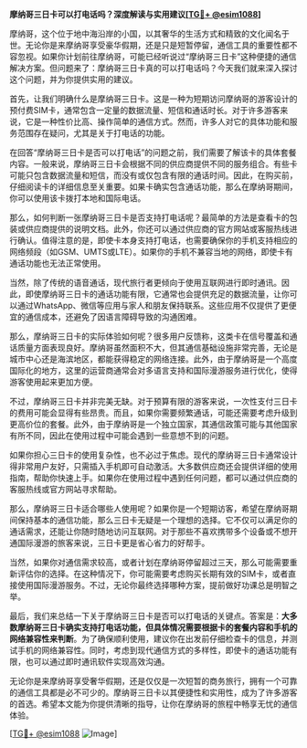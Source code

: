 **摩纳哥三日卡可以打电话吗？深度解读与实用建议[[TG💪+ @esim1088](https://t.me/s/esim1088)]**

摩纳哥，这个位于地中海沿岸的小国，以其奢华的生活方式和精致的文化闻名于世。无论你是来摩纳哥享受豪华假期，还是只是短暂停留，通信工具的重要性都不容忽视。如果你计划前往摩纳哥，可能已经听说过“摩纳哥三日卡”这种便捷的通信解决方案。但问题来了：摩纳哥三日卡真的可以打电话吗？今天我们就来深入探讨这个问题，并为你提供实用的建议。

首先，让我们明确什么是摩纳哥三日卡。这是一种为短期访问摩纳哥的游客设计的预付费SIM卡，通常包含一定量的数据流量、短信和通话时长。对于许多游客来说，它是一种性价比高、操作简单的通信方式。然而，许多人对它的具体功能和服务范围存在疑问，尤其是关于打电话的功能。

在回答“摩纳哥三日卡是否可以打电话”的问题之前，我们需要了解该卡的具体套餐内容。一般来说，摩纳哥三日卡会根据不同的供应商提供不同的服务组合。有些卡可能只包含数据流量和短信，而没有或仅包含有限的通话时间。因此，在购买前，仔细阅读卡的详细信息至关重要。如果卡确实包含通话功能，那么在摩纳哥期间，你可以使用该卡拨打本地和国际电话。

那么，如何判断一张摩纳哥三日卡是否支持打电话呢？最简单的方法是查看卡的包装或供应商提供的说明文档。此外，你还可以通过供应商的官方网站或客服热线进行确认。值得注意的是，即使卡本身支持打电话，也需要确保你的手机支持相应的网络频段（如GSM、UMTS或LTE）。如果你的手机不兼容当地的网络，即使卡有通话功能也无法正常使用。

当然，除了传统的语音通话，现代旅行者更倾向于使用互联网进行即时通讯。因此，即使摩纳哥三日卡的通话功能有限，它通常也会提供充足的数据流量，让你可以通过WhatsApp、微信等应用与家人和朋友保持联系。这些应用不仅提供了更便宜的通信成本，还避免了因语言障碍导致的沟通困难。

那么，摩纳哥三日卡的实际体验如何呢？很多用户反馈称，这类卡在信号覆盖和通话质量方面表现良好。摩纳哥虽然面积不大，但其通信基础设施非常完善，无论是城市中心还是海滨地区，都能获得稳定的网络连接。此外，由于摩纳哥是一个高度国际化的地方，这里的运营商通常会对多语言支持和国际漫游服务进行优化，使得游客使用起来更加方便。

不过，摩纳哥三日卡并非完美无缺。对于预算有限的游客来说，一次性支付三日卡的费用可能会显得有些昂贵。而且，如果你需要频繁通话，可能还需要考虑升级到更高价位的套餐。此外，由于摩纳哥是一个独立国家，其通信政策可能与其他国家有所不同，因此在使用过程中可能会遇到一些意想不到的问题。

如果你担心三日卡的使用复杂性，也不必过于焦虑。现代的摩纳哥三日卡通常设计得非常用户友好，只需插入手机即可自动激活。大多数供应商还会提供详细的使用指南，帮助你快速上手。如果你在使用过程中遇到任何问题，都可以通过供应商的客服热线或官方网站寻求帮助。

那么，摩纳哥三日卡适合哪些人使用呢？如果你是一个短期访客，希望在摩纳哥期间保持基本的通信功能，那么三日卡无疑是一个理想的选择。它不仅可以满足你的通话需求，还能让你随时随地访问互联网。对于那些不喜欢携带多个设备或不想开通国际漫游的旅客来说，三日卡更是省心省力的好帮手。

当然，如果你对通信需求较高，或者计划在摩纳哥停留超过三天，那么可能需要重新评估你的选择。在这种情况下，你可能需要考虑购买长期有效的SIM卡，或者直接使用国际漫游服务。不过，无论你最终选择哪种方案，提前做好功课总是明智之举。

最后，我们来总结一下关于摩纳哥三日卡是否可以打电话的关键点。答案是：**大多数摩纳哥三日卡确实支持打电话功能，但具体情况需要根据卡的套餐内容和手机的网络兼容性来判断**。为了确保顺利使用，建议你在出发前仔细检查卡的信息，并测试手机的网络兼容性。同时，考虑到现代通信方式的多样性，即使卡的通话功能有限，也可以通过即时通讯软件实现高效沟通。

无论你是来摩纳哥享受奢华假期，还是仅仅是一次短暂的商务旅行，拥有一个可靠的通信工具都是必不可少的。摩纳哥三日卡以其便捷性和实用性，成为了许多游客的首选。希望本文能为你提供清晰的指导，让你在摩纳哥的旅程中畅享无忧的通信体验。

[[TG💪+ @esim1088](https://t.me/s/esim1088) ![Image](https://i.postimg.cc/4NQfJmqS/Snipaste-2025-05-13-00-14-12.png)]